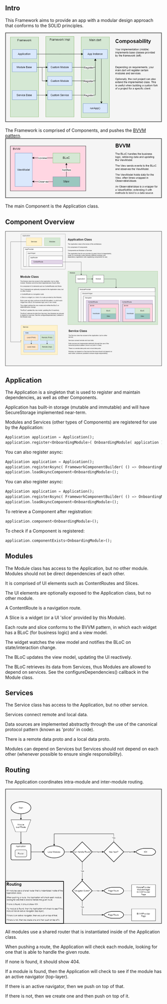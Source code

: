 
## Intro
This Framework aims to provide an app with a modular design approach that conforms to the SOLID principles.

![Compose](https://raw.githubusercontent.com/camrongiuliani/flutter_framework/develop/img/arch-compose.png)

The Framework is comprised of Components, and pushes the [BVVM pattern](https://github.com/camrongiuliani/flutter_bvvm).
![BVVM](https://raw.githubusercontent.com/camrongiuliani/flutter_framework/develop/img/arch-bvvm.png)

The main Component is the Application class.

## Component Overview
![Overview](https://raw.githubusercontent.com/camrongiuliani/flutter_framework/develop/img/arch-app-overview.png)


## Application
The Application is a singleton that is used to register and maintain dependencies, as well as other Components.

Application has built-in storage (mutable and immutable) and will have SecureStorage implemented near-term.

Modules and Services (other types of Components) are registered for use by the Application:
```dart
Application application = Application();
application.register<OnboardingModule>( OnboardingModule( application ) );
```

You can also register async:
```dart
Application application = Application();
application.registerAsync( FrameworkComponentBuilder( () => OnboardingModule( application ) ) );
application.loadAsyncComponent<OnboardingModule>();
```

You can also register async:
```dart
Application application = Application();
application.registerAsync( FrameworkComponentBuilder( () => OnboardingModule( application ) ) );
application.loadAsyncComponent<OnboardingModule>();
```

To retrieve a Component after registration:
```dart
application.component<OnboardingModule>();
```

To check if a Component is registered:
```dart
application.componentExists<OnboardingModule>();
```

## Modules

The Module class has access to the Application, but no other module. Modules should not be direct dependencies of each other.

It is comprised of UI elements such as ContentRoutes and Slices.

The UI elements are optionally exposed to the Application class, but no other module.

A ContentRoute is a navigation route.

A Slice is a widget (or a UI 'slice' provided by this Module).

Each route and slice conforms to the BVVM pattern, in which each widget has a BLoC (for business logic) and a view model.

The widget watches the view model and notifies the BLoC on state/interaction change.

The BLoC updates the view model, updating the UI reactively.

The BLoC retrieves its data from Services, thus Modules are allowed to depend on services. See the configureDependencies() callback in the Module class.

## Services
The Service class has access to the Application, but no other service.

Services connect remote and local data.

Data sources are implemented abstractly through the use of the canonical protocol pattern (known as 'proto' in code).

There is a remote data proto and a local data proto.

Modules can depend on Services but Services should not depend on each other (whenever possible to ensure single responsibility).

## Routing
The Application coordinates intra-module and inter-module routing.

![Routing](https://raw.githubusercontent.com/camrongiuliani/flutter_framework/develop/img/arch-routing.png)

All modules use a shared router that is instantiated inside of the Application class.

When pushing a route, the Application will check each module, looking for one that is able to handle the given route.

If none is found, it should show 404.

If a module is found, then the Application will check to see if the module has an active navigator (top-layer).

If there is an active navigator, then we push on top of that.

If there is not, then we create one and then push on top of it.